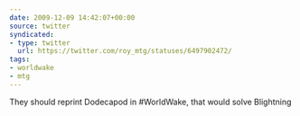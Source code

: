 ```yaml
---
date: 2009-12-09 14:42:07+00:00
source: twitter
syndicated:
- type: twitter
  url: https://twitter.com/roy_mtg/statuses/6497902472/
tags:
- worldwake
- mtg
---
```


They should reprint Dodecapod in #WorldWake, that would solve Blightning